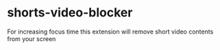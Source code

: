 # shorts-video-blocker
For increasing focus time this extension will remove short video contents from your screen
